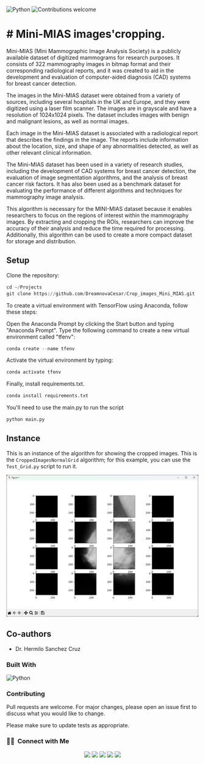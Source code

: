 
![Python](https://img.shields.io/badge/python-v3.10+-blue.svg)
![Contributions welcome](https://img.shields.io/badge/contributions-welcome-orange.svg)

<a name="readme-top"></a>

# # Mini-MIAS images'cropping.

Mini-MIAS (Mini Mammographic Image Analysis Society) is a publicly available dataset of digitized mammograms for research purposes. It consists of 322 mammography images in bitmap format and their corresponding radiological reports, and it was created to aid in the development and evaluation of computer-aided diagnosis (CAD) systems for breast cancer detection.

The images in the Mini-MIAS dataset were obtained from a variety of sources, including several hospitals in the UK and Europe, and they were digitized using a laser film scanner. The images are in grayscale and have a resolution of 1024x1024 pixels. The dataset includes images with benign and malignant lesions, as well as normal images.

Each image in the Mini-MIAS dataset is associated with a radiological report that describes the findings in the image. The reports include information about the location, size, and shape of any abnormalities detected, as well as other relevant clinical information.

The Mini-MIAS dataset has been used in a variety of research studies, including the development of CAD systems for breast cancer detection, the evaluation of image segmentation algorithms, and the analysis of breast cancer risk factors. It has also been used as a benchmark dataset for evaluating the performance of different algorithms and techniques for mammography image analysis.

This algorithm is necessary for the MINI-MIAS dataset because it enables researchers to focus on the regions of interest within the mammography images. By extracting and cropping the ROIs, researchers can improve the accuracy of their analysis and reduce the time required for processing. Additionally, this algorithm can be used to create a more compact dataset for storage and distribution.

## Setup

Clone the repository:

```python
cd ~/Projects
git clone https://github.com/DreamnovaCesar/Crop_images_Mini_MIAS.git
```

To create a virtual environment with TensorFlow using Anaconda, follow these steps:

Open the Anaconda Prompt by clicking the Start button and typing "Anaconda Prompt".
Type the following command to create a new virtual environment called "tfenv":

```python
conda create --name tfenv
```

Activate the virtual environment by typing:

```python
conda activate tfenv
```

Finally, install requirements.txt.

```python
conda install requirements.txt
```

You'll need to use the main.py to run the script

```python
python main.py
```

## Instance

This is an instance of the algorithm for showing the cropped images. This is the `CroppedImagesNormalGrid` algorithm; for this example, you can use
the `Test_Grid.py` script to run it.

![Alt Text](Crop_images_normal_grid.png)

## Co-authors

- Dr. Hermilo Sanchez Cruz

### Built With

![Python](https://img.shields.io/badge/Python-3776AB?style=for-the-badge&logo=python&logoColor=white)&nbsp;

### Contributing

Pull requests are welcome. For major changes, please open an issue first
to discuss what you would like to change.

Please make sure to update tests as appropriate.

### 🤝🏻 &nbsp;Connect with Me

<p align="center">
<a href="https://www.linkedin.com/in/cesar-eduardo-mu%C3%B1oz-chavez-a00674186/"><img src="https://img.shields.io/badge/LinkedIn-0077B5?style=for-the-badge&logo=linkedin&logoColor=white"/></a>
<a href="https://twitter.com/CesarEd43166481"><img src="https://img.shields.io/badge/Twitter-1DA1F2?style=for-the-badge&logo=twitter&logoColor=white"/></a>
<a href="https://www.facebook.com/cesareduardo.munozchavez/"><img src="https://img.shields.io/badge/Facebook-1877F2?style=for-the-badge&logo=facebook&logoColor=white"/></a>
<a href="mailto:cesareduardomucha@hotmail.com"><img src="https://img.shields.io/badge/Microsoft_Outlook-0078D4?style=for-the-badge&logo=microsoft-outlook&logoColor=white"/></a>
<a href="mailto:cesareduardomucha@gmail.com"><img src="https://img.shields.io/badge/Gmail-D14836?style=for-the-badge&logo=gmail&logoColor=white"/></a>
</p>
